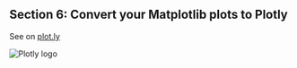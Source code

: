 Section 6: Convert your Matplotlib plots to Plotly
-------------------------------

See on [plot.ly](https://plot.ly/python/matplotlib-to-plotly-tutorial)

![Plotly logo](http://i.imgur.com/4vwuxdJ.png)
